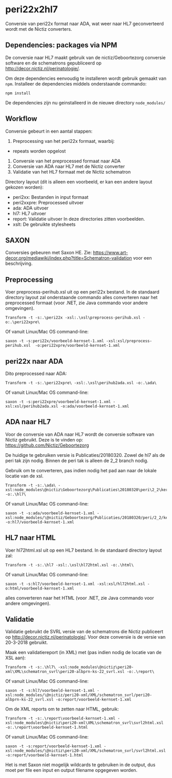 # peri22x2hl7

Conversie van peri22x format naar ADA, wat weer naar HL7 geconverteerd wordt met de Nictiz converters.

## Dependencies: packages via NPM

De conversie naar HL7 maakt gebruik van de nictiz/Geboortezorg conversie software en de schematrons gepubliceerd op http://decor.nictiz.nl/perinatologie/.

Om deze dependencies eenvoudig te installeren wordt gebruik gemaakt van `npm`. Installeer de dependencies middels onderstaande commando:

    npm install

De dependencies zijn nu geinstalleerd in de nieuwe directory `node_modules/`

## Workflow

Conversie gebeurt in een aantal stappen:

1. Preprocessing van het peri22x formaat, waarbij:
  * repeats worden opgelost
1. Conversie van het preprocessed formaat naar ADA
1. Conversie van ADA naar HL7 met de Nictiz converter
1. Validatie van het HL7 formaat met de Nictiz schematron

Directory layout (dit is alleen een voorbeeld, er kan een andere layout gekozen worden):

- peri2xx: Bestanden in input formaat
- peri2xxpre: Preprocessed uitvoer
- ada: ADA uitvoer
- hl7: HL7 uitvoer
- report:  Validatie uitvoer
In deze directories zitten voorbeelden.
- xslt: De gebruikte stylesheets

## SAXON

Conversies gebeuren met Saxon HE. Zie:
https://www.art-decor.org/mediawiki/index.php?title=Schematron-validation
voor een beschrijving.

## Preprocessing

Voer preprocess-perihub.xsl uit op een peri22x bestand. In de standaard directory layout zal onderstaande commando alles converteren naar het preprocessed formaat (voor .NET, zie Java commando voor andere omgevingen).

    Transform -t -s:.\peri22x -xsl:.\xsl\preprocess-perihub.xsl -o:.\peri22xpre\

Of vanuit Linux/Mac OS command-line:

    saxon -t -s:peri22x/voorbeeld-kernset-1.xml -xsl:xsl/preprocess-perihub.xsl  -o:peri22xpre/voorbeeld-kernset-1.xml

## peri22x naar ADA

Dito preprocessed naar ADA:

    Transform -t -s:.\peri22xpre\ -xsl:.\xsl\perihub2ada.xsl -o:.\ada\

Of vanuit Linux/Mac OS command-line:

    saxon -t -s:peri22xpre/voorbeeld-kernset-1.xml -xsl:xsl/perihub2ada.xsl -o:ada/voorbeeld-kernset-1.xml

## ADA naar HL7

Voor de conversie van ADA naar HL7 wordt de conversie software van Nictiz gebruikt. Deze is te vinden op: https://github.com/Nictiz/Geboortezorg

De huidige te gebruiken versie is Publicaties/20180320. Zowel de hl7 als de peri tak zijn nodig. Binnen de peri tak is alleen de 2_2 branch nodig.

Gebruik om te converteren, pas indien nodig het pad aan naar de lokale locatie van de xsl.

    Transform -t -s:.\ada\ -xsl:node_modules\@nictiz\Geboortezorg\Publicaties\20180320\peri\2_2\kernset_aanleverbericht\wrapper\kernset_aanleverbericht_wrapper.xsl -o:.\hl7\

Of vanuit Linux/Mac OS command-line:

    saxon -t -s:ada/voorbeeld-kernset-1.xml -xsl:node_modules/\@nictiz/Geboortezorg/Publicaties/20180320/peri/2_2/kernset_aanleverbericht/wrapper/kernset_aanleverbericht_wrapper.xsl -o:hl7/voorbeeld-kernset-1.xml

## HL7 naar HTML

Voer hl72html.xsl uit op een HL7 bestand. In de standaard directory layout zal:

    Transform -t -s:.\hl7 -xsl:.\xsl\hl72html.xsl -o:.\html\

Of vanuit Linux/Mac OS command-line:

    saxon -t -s:hl7/voorbeeld-kernset-1.xml -xsl:xsl/hl72html.xsl -o:html/voorbeeld-kernset-1.xml

alles converteren naar het HTML (voor .NET, zie Java commando voor andere omgevingen). 

## Validatie

Validatie gebruikt de SVRL versie van de schematrons die Nictiz publiceert op http://decor.nictiz.nl/perinatologie/. 
Voor deze conversie is de versie van 20-3-2018 gebruikt.


<!--
Onderstaande was nodig in verleden, maar lijkt inmiddels verholpen. Hier bewaard voor archief.

Download de XML en extraheer. Deze bevat de nodige materialen.

Let op, download naast de schematrons ook de XML publicatie. Symlink de `vocab/` map uit `peri20-xml-*` naar de map waarin ook `peri20-runtime-*` is geplaatst. Op deze manier kan de schematron
de `vocab/` includes gebruiken. Gebruik een symlink ipv het maken van een kopie.
-->

Maak een validatiereport (in XML) met (pas indien nodig de locatie van de XSL aan): 

    Transform -t -s:.\hl7\ -xsl:node_modules\@nictiz\peri20-xml\XML\schematron_svrl\peri20-albprn-ks-22_svrl.xsl -o:.\report\

Of vanuit Linux/Mac OS command-line:

    saxon -t -s:hl7/voorbeeld-kernset-1.xml -xsl:node_modules/\@nictiz/peri20-xml/XML/schematron_svrl/peri20-albprn-ks-22_svrl.xsl -o:report/voorbeeld-kernset-1.xml

Om de XML reports om te zetten naar HTML, gebruik:

    Transform -t -s:.\report\voorbeeld-kernset-1.xml -xsl:node_modules\@nictiz\peri20-xml\XML\schematron_svrl\svrl2html.xsl -o:.\report\voorbeeld-kernset-1.html

Of vanuit Linux/Mac OS command-line:

    saxon -t -s:report/voorbeeld-kernset-1.xml -xsl:node_modules/\@nictiz\peri20-xml/XML/schematron_svrl/svrl2html.xsl -o:report/voorbeeld-kernset-1.html

Het is met Saxon niet mogelijk wildcards te gebruiken in de output, dus moet per file een input en output filename opgegeven worden.
